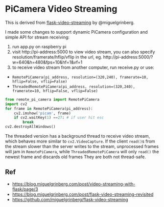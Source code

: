 # PiCamera Video Streaming
This is derived from [flask-video-streaming](https://github.com/miguelgrinberg/flask-video-streaming) by @miguelgrinberg.

I made some changes to support dynamic PiCamera configuration and simple API for stream receiving:
1. run app.py on raspberry pi
2. visit http://pi-address:5000 to view video stream, you can also specify resolution/framerate/hflip/vflip in the url, eg. http://pi-address:5000/?w=640&h=480&fps=10&hf=1&vf=1
3. to receive video stream from another computer, run receive.py or use:
* `RemotePiCamera(pi_address, resolution=(320,240), framerate=10, hflip=False, vflip=False)`
* `ThreadedRemotePiCamera(pi_address, resolution=(320,240), framerate=10, hflip=False, vflip=False)`
```python
from remote_pi_camera import RemotePiCamera
import cv2
for frame in RemotePiCamera(pi_address):
    cv2.imshow('picam', frame)
    if cv2.waitKey(1) ==27: # if user hit esc
        break
cv2.destroyAllWindows()
```
The threaded version has a background thread to receive video stream, which behaves more similar to `cv2.VideoCapture`. If the client `read()`s from the stream slower than the server writes to the stream, unprocessed frames will jam in `RemotePiCamera`, while `ThreadedRemotePiCamera` will only `read()` the newest frame and discards old frames They are both not thread-safe.

## Ref
* https://blog.miguelgrinberg.com/post/video-streaming-with-flask/page/3
* https://blog.miguelgrinberg.com/post/flask-video-streaming-revisited
* https://github.com/miguelgrinberg/flask-video-streaming
